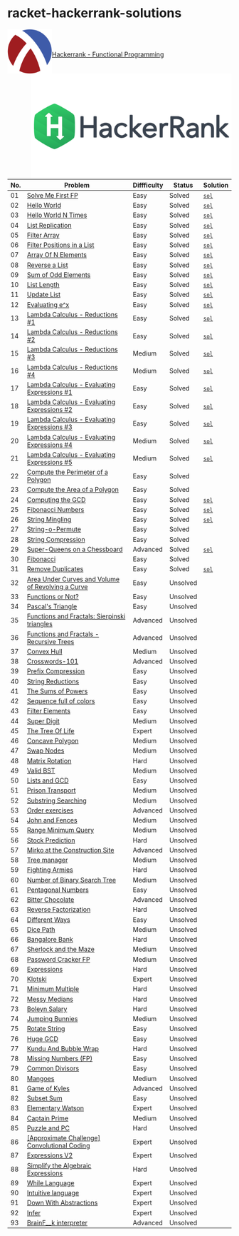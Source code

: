 # racket-hackerrank-solutions

<div align="center">
  <img align="left" src="racket-logo.png" width="100" height="auto"/>
  <img align="right" src="hackerrank-logo.png" width="450" height="auto"/>
</div>
<br>
<br>

[Hackerrank - Functional Programming](https://www.hackerrank.com/domains/fp)

| No.| Problem                                                                                                                                    | Diffficulty | Status   | Solution                                                                     |
|----|--------------------------------------------------------------------------------------------------------------------------------------------|-------------|----------|------------------------------------------------------------------------------|
| 01 | [Solve Me First FP](https://www.hackerrank.com/challenges/fp-solve-me-first)                                                               | Easy        | Solved   | [`sol`](fp-solve-me-first.rkt)                                               |
| 02 | [Hello World](https://www.hackerrank.com/challenges/fp-hello-world)                                                                        | Easy        | Solved   | [`sol`](fp-hello-world.rkt)                                                  |
| 03 | [Hello World N Times](https://www.hackerrank.com/challenges/fp-hello-world-n-times)                                                        | Easy        | Solved   | [`sol`](fp-hello-world-n-times.rkt)                                          |
| 04 | [List Replication](https://www.hackerrank.com/challenges/fp-list-replication)                                                              | Easy        | Solved   | [`sol`](fp-list-replication.rkt)                                             |
| 05 | [Filter Array](https://www.hackerrank.com/challenges/fp-filter-array)                                                                      | Easy        | Solved   | [`sol`](fp-filter-array.rkt)                                                 |
| 06 | [Filter Positions in a List](https://www.hackerrank.com/challenges/fp-filter-positions-in-a-list)                                          | Easy        | Solved   | [`sol`](fp-filter-positions-in-a-list.rkt)                                   |
| 07 | [Array Of N Elements](https://www.hackerrank.com/challenges/fp-array-of-n-elements)                                                        | Easy        | Solved   | [`sol`](fp-array-of-n-elements.rkt)                                          |
| 08 | [Reverse a List](https://www.hackerrank.com/challenges/fp-reverse-a-list)                                                                  | Easy        | Solved   | [`sol`](fp-reverse-a-list.rkt)                                               |
| 09 | [Sum of Odd Elements](https://www.hackerrank.com/challenges/fp-sum-of-odd-elements)                                                        | Easy        | Solved   | [`sol`](fp-sum-of-odd-elements.rkt)                                          |
| 10 | [List Length](https://www.hackerrank.com/challenges/fp-list-length)                                                                        | Easy        | Solved   | [`sol`](fp-list-length.rkt)                                                  |
| 11 | [Update List](https://www.hackerrank.com/challenges/fp-update-list)                                                                        | Easy        | Solved   | [`sol`](fp-update-list.rkt)                                                  |
| 12 | [Evaluating e^x](https://www.hackerrank.com/challenges/eval-ex)                                                                            | Easy        | Solved   | [`sol`](eval-ex.rkt)                                                         |
| 13 | [Lambda Calculus - Reductions #1](https://www.hackerrank.com/challenges/lambda-calculus-reductions-1)                                      | Easy        | Solved   | [`sol`](lambda-calculus-reductions-1.txt)                                    |
| 14 | [Lambda Calculus - Reductions #2](https://www.hackerrank.com/challenges/lambda-calculus-reductions-2)                                      | Easy        | Solved   | [`sol`](lambda-calculus-reductions-2.txt)                                    |
| 15 | [Lambda Calculus - Reductions #3](https://www.hackerrank.com/challenges/lambda-calculus-reductions-3)                                      | Medium      | Solved   | [`sol`](lambda-calculus-reductions-3.txt)                                    |
| 16 | [Lambda Calculus - Reductions #4](https://www.hackerrank.com/challenges/lambda-calculus-reductions-4)                                      | Medium      | Solved   | [`sol`](lambda-calculus-reductions-4.txt)                                    |
| 17 | [Lambda Calculus - Evaluating Expressions #1](https://www.hackerrank.com/challenges/lambda-calculus-getting-started)                       | Easy        | Solved   | [`sol`](lambda-calculus-getting-started.txt)                                 |
| 18 | [Lambda Calculus - Evaluating Expressions #2](https://www.hackerrank.com/challenges/lambda-calculus-understanding-the-syntax)              | Easy        | Solved   | [`sol`](lambda-calculus-understanding-the-syntax.txt)                        |
| 19 | [Lambda Calculus - Evaluating Expressions #3](https://www.hackerrank.com/challenges/lambda-calculus-evaluate-the-expression)               | Easy        | Solved   | [`sol`](lambda-calculus-evaluate-the-expression.txt)                         |
| 20 | [Lambda Calculus - Evaluating Expressions #4](https://www.hackerrank.com/challenges/lambda-calculus-evaluate-the-expression-1)             | Medium      | Solved   | [`sol`](lambda-calculus-evaluate-the-expression-1.txt)                       |
| 21 | [Lambda Calculus - Evaluating Expressions #5](https://www.hackerrank.com/challenges/lambda-calculus-evaluate-the-expression-2)             | Medium      | Solved   | [`sol`](lambda-calculus-evaluate-the-expression-2.txt)                       |
| 22 | [Compute the Perimeter of a Polygon](https://www.hackerrank.com/challenges/lambda-march-compute-the-perimeter-of-a-polygon)                | Easy        | Solved   |                                                                              |
| 23 | [Compute the Area of a Polygon](https://www.hackerrank.com/challenges/lambda-march-compute-the-area-of-a-polygon)                          | Easy        | Solved   |                                                                              |
| 24 | [Computing the GCD](https://www.hackerrank.com/challenges/functional-programming-warmups-in-recursion---gcd)                               | Easy        | Solved   | [`sol`](functional-programming-warmups-in-recursion---gcd.rkt)               |
| 25 | [Fibonacci Numbers](https://www.hackerrank.com/challenges/functional-programming-warmups-in-recursion---fibonacci-numbers)                 | Easy        | Solved   | [`sol`](functional-programming-warmups-in-recursion---fibonacci-numbers.rkt) |
| 26 | [String Mingling](https://www.hackerrank.com/challenges/string-mingling)                                                                   | Easy        | Solved   | [`sol`](string-mingling.rkt)                                                 |
| 27 | [String-o-Permute](https://www.hackerrank.com/challenges/string-o-permute)                                                                 | Easy        | Solved   |                                                                              |
| 28 | [String Compression](https://www.hackerrank.com/challenges/string-compression)                                                             | Easy        | Solved   |                                                                              |
| 29 | [Super-Queens on a Chessboard](https://www.hackerrank.com/challenges/super-queens-on-a-chessboard)                                         | Advanced    | Solved   | [`sol`](super-queens-on-a-chessboard.rkt)                                    |
| 30 | [Fibonacci](https://www.hackerrank.com/challenges/fibonacci-fp)                                                                            | Easy        | Solved   |                                                                              |
| 31 | [Remove Duplicates](https://www.hackerrank.com/challenges/remove-duplicates)                                                               | Easy        | Solved   | [`sol`](remove-duplicates.rkt)                                               |
| 32 | [Area Under Curves and Volume of Revolving a Curve](https://www.hackerrank.com/challenges/area-under-curves-and-volume-of-revolving-a-curv)| Easy        | Unsolved |                                                                              |
| 33 | [Functions or Not?](https://www.hackerrank.com/challenges/functions-or-not)                                                                | Easy        | Unsolved |                                                                              | 
| 34 | [Pascal's Triangle](https://www.hackerrank.com/challenges/pascals-triangle">)                                                              | Easy        | Unsolved |                                                                              | 
| 35 | [Functions and Fractals: Sierpinski triangles](https://www.hackerrank.com/challenges/functions-and-fractals-sierpinski-triangles)          | Advanced    | Unsolved |                                                                              | 
| 36 | [Functions and Fractals - Recursive Trees](https://www.hackerrank.com/challenges/fractal-trees)                                            | Advanced    | Unsolved |                                                                              | 
| 37 | [Convex Hull](https://www.hackerrank.com/challenges/convex-hull-fp)                                                                        | Medium      | Unsolved |                                                                              | 
| 38 | [Crosswords-101](https://www.hackerrank.com/challenges/crosswords-101)                                                                     | Advanced    | Unsolved |                                                                              | 
| 39 | [Prefix Compression](https://www.hackerrank.com/challenges/prefix-compression">)                                                           | Easy        | Unsolved |                                                                              | 
| 40 | [String Reductions](https://www.hackerrank.com/challenges/string-reductions)                                                               | Easy        | Unsolved |                                                                              | 
| 41 | [The Sums of Powers](https://www.hackerrank.com/challenges/functional-programming-the-sums-of-powers)                                      | Easy        | Unsolved |                                                                              | 
| 42 | [Sequence full of colors](https://www.hackerrank.com/challenges/sequence-full-of-colors)                                                   | Easy        | Unsolved |                                                                              | 
| 43 | [Filter Elements](https://www.hackerrank.com/challenges/filter-elements)                                                                   | Easy        | Unsolved |                                                                              | 
| 44 | [Super Digit](https://www.hackerrank.com/challenges/super-digit)                                                                           | Medium      | Unsolved |                                                                              | 
| 45 | [The Tree Of Life](https://www.hackerrank.com/challenges/the-tree-of-life)                                                                 | Expert      | Unsolved |                                                                              | 
| 46 | [Concave Polygon](https://www.hackerrank.com/challenges/lambda-march-concave-polygon">)                                                    | Medium      | Unsolved |                                                                              | 
| 47 | [Swap Nodes](https://www.hackerrank.com/challenges/swap-nodes)                                                                             | Medium      | Unsolved |                                                                              | 
| 48 | [Matrix Rotation](https://www.hackerrank.com/challenges/matrix-rotation)                                                                   | Hard        | Unsolved |                                                                              | 
| 49 | [Valid BST](https://www.hackerrank.com/challenges/valid-bst)                                                                               | Medium      | Unsolved |                                                                              | 
| 50 | [Lists and GCD](https://www.hackerrank.com/challenges/lists-and-gcd)                                                                       | Easy        | Unsolved |                                                                              | 
| 51 | [Prison Transport](https://www.hackerrank.com/challenges/prison-transport)                                                                 | Medium      | Unsolved |                                                                              | 
| 52 | [Substring Searching](https://www.hackerrank.com/challenges/kmp-fp)                                                                        | Medium      | Unsolved |                                                                              | 
| 53 | [Order exercises](https://www.hackerrank.com/challenges/order-exercises)                                                                   | Advanced    | Unsolved |                                                                              | 
| 54 | [John and Fences](https://www.hackerrank.com/challenges/john-and-fences)                                                                   | Medium      | Unsolved |                                                                              | 
| 55 | [Range Minimum Query](https://www.hackerrank.com/challenges/range-minimum-query)                                                           | Medium      | Unsolved |                                                                              | 
| 56 | [Stock Prediction](https://www.hackerrank.com/challenges/stocks-prediction)                                                                | Hard        | Unsolved |                                                                              | 
| 57 | [Mirko at the Construction Site](https://www.hackerrank.com/challenges/mirko-at-construction-site)                                         | Advanced    | Unsolved |                                                                              | 
| 58 | [Tree manager](https://www.hackerrank.com/challenges/tree-manager)                                                                         | Medium      | Unsolved |                                                                              | 
| 59 | [Fighting Armies](https://www.hackerrank.com/challenges/fighting-armies)                                                                   | Hard        | Unsolved |                                                                              | 
| 60 | [Number of Binary Search Tree](https://www.hackerrank.com/challenges/number-of-binary-search-tree">)                                       | Medium      | Unsolved |                                                                              | 
| 61 | [Pentagonal Numbers](https://www.hackerrank.com/challenges/pentagonal-numbers)                                                             | Easy        | Unsolved |                                                                              | 
| 62 | [Bitter Chocolate](https://www.hackerrank.com/challenges/bitter-chocolate)                                                                 | Advanced    | Unsolved |                                                                              | 
| 63 | [Reverse Factorization](https://www.hackerrank.com/challenges/reverse-factorization)                                                       | Hard        | Unsolved |                                                                              | 
| 64 | [Different Ways](https://www.hackerrank.com/challenges/different-ways-fp)                                                                  | Easy        | Unsolved |                                                                              | 
| 65 | [Dice Path](https://www.hackerrank.com/challenges/dice-path)                                                                               | Medium      | Unsolved |                                                                              | 
| 66 | [Bangalore Bank](https://www.hackerrank.com/challenges/bangalore-bank)                                                                     | Hard        | Unsolved |                                                                              | 
| 67 | [Sherlock and the Maze](https://www.hackerrank.com/challenges/sherlock-and-the-maze)                                                       | Medium      | Unsolved |                                                                              | 
| 68 | [Password Cracker FP](https://www.hackerrank.com/challenges/password-cracker-fp)                                                           | Medium      | Unsolved |                                                                              | 
| 69 | [Expressions](https://www.hackerrank.com/challenges/expressions)                                                                           | Hard        | Unsolved |                                                                              | 
| 70 | [Klotski](https://www.hackerrank.com/challenges/klotski)                                                                                   | Expert      | Unsolved |                                                                              | 
| 71 | [Minimum Multiple](https://www.hackerrank.com/challenges/minimum-multiple)                                                                 | Hard        | Unsolved |                                                                              | 
| 72 | [Messy Medians](https://www.hackerrank.com/challenges/messy-medians)                                                                       | Hard        | Unsolved |                                                                              | 
| 73 | [Boleyn Salary](https://www.hackerrank.com/challenges/boleyn-salary)                                                                       | Hard        | Unsolved |                                                                              | 
| 74 | [Jumping Bunnies](https://www.hackerrank.com/challenges/jumping-bunnies)                                                                   | Medium      | Unsolved |                                                                              | 
| 75 | [Rotate String](https://www.hackerrank.com/challenges/rotate-string)                                                                       | Easy        | Unsolved |                                                                              | 
| 76 | [Huge GCD](https://www.hackerrank.com/challenges/huge-gcd-fp)                                                                              | Easy        | Unsolved |                                                                              | 
| 77 | [Kundu And Bubble Wrap](https://www.hackerrank.com/challenges/kundu-and-bubble-wrap)                                                       | Hard        | Unsolved |                                                                              | 
| 78 | [Missing Numbers (FP)](https://www.hackerrank.com/challenges/missing-numbers-fp)                                                           | Easy        | Unsolved |                                                                              | 
| 79 | [Common Divisors](https://www.hackerrank.com/challenges/common-divisors)                                                                   | Easy        | Unsolved |                                                                              | 
| 80 | [Mangoes](https://www.hackerrank.com/challenges/mango)                                                                                     | Medium      | Unsolved |                                                                              | 
| 81 | [Game of Kyles](https://www.hackerrank.com/challenges/game-of-kyles)                                                                       | Advanced    | Unsolved |                                                                              | 
| 82 | [Subset Sum](https://www.hackerrank.com/challenges/subset-sum)                                                                             | Easy        | Unsolved |                                                                              | 
| 83 | [Elementary Watson](https://www.hackerrank.com/challenges/elementary-watson)                                                               | Expert      | Unsolved |                                                                              | 
| 84 | [Captain Prime](https://www.hackerrank.com/challenges/captain-prime)                                                                       | Medium      | Unsolved |                                                                              | 
| 85 | [Puzzle and PC](https://www.hackerrank.com/challenges/puzzle-and-pc)                                                                       | Hard        | Unsolved |                                                                              | 
| 86 | [[Approximate Challenge] Convolutional Coding](https://www.hackerrank.com/challenges/convolutional-coding)                                 | Expert      | Unsolved |                                                                              | 
| 87 | [Expressions V2](https://www.hackerrank.com/challenges/expressions-v2)                                                                     | Expert      | Unsolved |                                                                              | 
| 88 | [Simplify the Algebraic Expressions](https://www.hackerrank.com/challenges/simplify-the-algebraic-expressions">)                           | Hard        | Unsolved |                                                                              | 
| 89 | [While Language](https://www.hackerrank.com/challenges/while-language-fp)                                                                  | Expert      | Unsolved |                                                                              | 
| 90 | [Intuitive language](https://www.hackerrank.com/challenges/intuitive-language)                                                             | Expert      | Unsolved |                                                                              | 
| 91 | [Down With Abstractions](https://www.hackerrank.com/challenges/down-with-abstractions)                                                     | Expert      | Unsolved |                                                                              | 
| 92 | [Infer](https://www.hackerrank.com/challenges/infer)                                                                                       | Expert      | Unsolved |                                                                              | 
| 93 | [BrainF__k interpreter](https://www.hackerrank.com/challenges/brainf-k-interpreter-fp)                                                     | Advanced    | Unsolved |                                                                              | 
